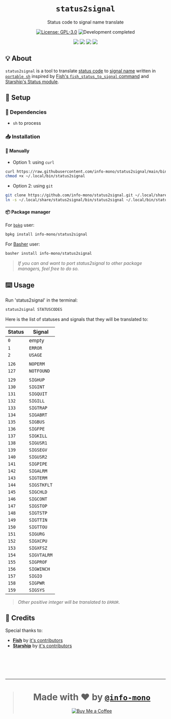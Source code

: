 <h1 align="center"><code>status2signal</code></h1>
<p align="center">Status code to signal name translate</p>
<p align="center"><a href="https://github.com/info-mono/status2signal/blob/main/LICENSE"><img src="https://img.shields.io/github/license/info-mono/status2signal?labelColor=383838&color=585858&style=for-the-badge" alt="License: GPL-3.0"></a> <img src="https://img.shields.io/badge/development-completed-%23585858.svg?labelColor=383838&style=for-the-badge&logoColor=FFFFFF" alt="Development completed"></p>
<p align="center"><a href="https://github.com/info-mono/status2signal/watchers"><img src="https://img.shields.io/github/watchers/info-mono/status2signal?labelColor=383838&color=585858&style=flat-square"></a> <a href="https://github.com/info-mono/status2signal/stargazers"><img src="https://img.shields.io/github/stars/info-mono/status2signal?labelColor=383838&color=585858&style=flat-square"></a> <a href="https://github.com/info-mono/status2signal/network/members"><img src="https://img.shields.io/github/forks/info-mono/status2signal?labelColor=383838&color=585858&style=flat-square"></a> <a href="https://github.com/info-mono/status2signal/issues"><img src="https://img.shields.io/github/issues/info-mono/status2signal?labelColor=383838&color=585858&style=flat-square"></a></p>

## 💡 About
`status2signal` is a tool to translate [status code](https://bash.cyberciti.biz/wiki/index.php?title=The_exit_status_of_a_command#Exit_Status) to [signal name](https://en.wikipedia.org/wiki/Signal_(IPC)#POSIX_signals) written in [`portable sh`](https://github.com/dylanaraps/pure-sh-bible) inspired by [Fish's `fish_status_to_signal` command](https://fishshell.com/docs/current/cmds/fish_status_to_signal.html) and [Starship's Status module](https://starship.rs/config/#status).

## 🚀 Setup
### 🧾 Dependencies
- `sh` to process

### 📥 Installation
#### 🔧 Manually
- Option 1: using `curl`

```sh
curl https://raw.githubusercontent.com/info-mono/status2signal/main/bin/status2signal > ~/.local/bin/status2signal
chmod +x ~/.local/bin/status2signal
```

- Option 2: using `git`

```sh
git clone https://github.com/info-mono/status2signal.git ~/.local/share/status2signal
ln -s ~/.local/share/status2signal/bin/status2signal ~/.local/bin/status2signal
```

#### 📦 Package manager
For [`bpkg`](https://github.com/bpkg/bpkg) user:

```sh
bpkg install info-mono/status2signal
```

For [Basher](https://github.com/bpkg/bpkg) user:

```sh
basher install info-mono/status2signal
```

> *If you can and want to port status2signal to other package managers, feel free to do so.*

## ⌨️ Usage
Run 'status2signal' in the terminal:

```sh
status2signal STATUSCODES
```

Here is the list of statuses and signals that they will be translated to:

|Status|Signal     |
|------|-----------|
|`0`   |empty      |
|`1`   |`ERROR`    |
|`2`   |`USAGE`    |
|      |           |
|`126` |`NOPERM`   |
|`127` |`NOTFOUND` |
|      |           |
|`129` |`SIGHUP`   |
|`130` |`SIGINT`   |
|`131` |`SIGQUIT`  |
|`132` |`SIGILL`   |
|`133` |`SIGTRAP`  |
|`134` |`SIGABRT`  |
|`135` |`SIGBUS`   |
|`136` |`SIGFPE`   |
|`137` |`SIGKILL`  |
|`138` |`SIGUSR1`  |
|`139` |`SIGSEGV`  |
|`140` |`SIGUSR2`  |
|`141` |`SIGPIPE`  |
|`142` |`SIGALRM`  |
|`143` |`SIGTERM`  |
|`144` |`SIGSTKFLT`|
|`145` |`SIGCHLD`  |
|`146` |`SIGCONT`  |
|`147` |`SIGSTOP`  |
|`148` |`SIGTSTP`  |
|`149` |`SIGTTIN`  |
|`150` |`SIGTTOU`  |
|`151` |`SIGURG`   |
|`152` |`SIGXCPU`  |
|`153` |`SIGXFSZ`  |
|`154` |`SIGVTALRM`|
|`155` |`SIGPROF`  |
|`156` |`SIGWINCH` |
|`157` |`SIGIO`    |
|`158` |`SIGPWR`   |
|`159` |`SIGSYS`   |

> *Other positive integer will be translated to `ERROR`*.

## 💌 Credits
Special thanks to:
- [**Fish**](https://fishshell.com/docs/current/cmds/fish_status_to_signal.html) by [it's contributors](https://github.com/fish-shell/fish-shell/graphs/contributors)
- [**Starship**](https://starship.rs/) by [it's contributors](https://github.com/starship/starship/graphs/contributors)

<br><br><br><br>

---

> <h1 align="center">Made with ❤️ by <a href="https://github.com/info-mono"><code>@info-mono</code></a></h1>
>
> <p align="center"><a href="https://www.buymeacoffee.com/nnbnh"><img src="https://img.shields.io/badge/buy_me_a_coffee%20-%23F7CA88.svg?logo=buy-me-a-coffee&logoColor=333333&style=for-the-badge" alt="Buy Me a Coffee"></a></p>
